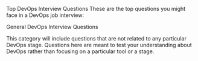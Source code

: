 Top DevOps Interview Questions
These are the top questions you might face in a DevOps job interview:

General DevOps Interview Questions

This category will include questions that are not related to any particular DevOps stage. 
Questions here are meant to test your understanding about DevOps rather than focusing on a particular tool or a stage.
